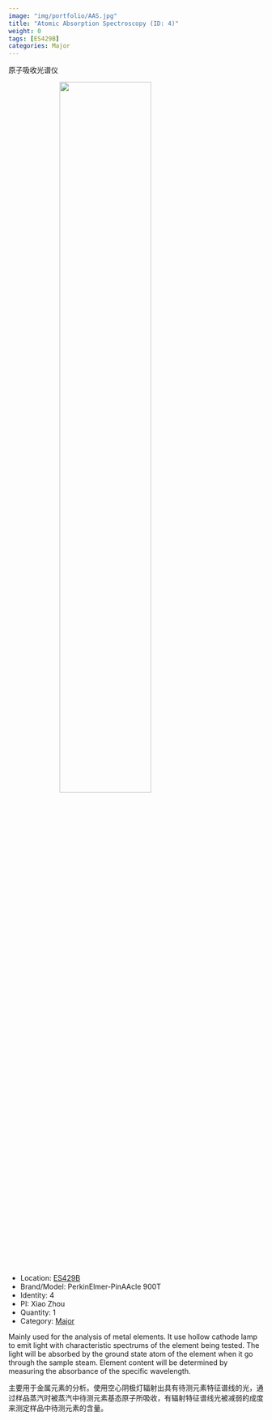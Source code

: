 ```yaml
---
image: "img/portfolio/AAS.jpg"
title: "Atomic Absorption Spectroscopy (ID: 4)"
weight: 0
tags: [ES429B]
categories: Major
---
```


原子吸收光谱仪

<!--more-->

<img src="../../img/portfolio/AAS.jpg" width="60%" style="display: block; margin: auto;">

- Location: [ES429B](../../tags/es429b)
- Brand/Model: PerkinElmer-PinAAcle 900T
- Identity: 4
- PI: Xiao Zhou
- Quantity: 1
- Category: [Major](../../categories/major)

Mainly used for the analysis of metal elements. It use hollow cathode lamp to emit light with characteristic spectrums of the element being tested. The light will be absorbed by the ground state atom of the element when it go through the sample steam. Element content will be determined by measuring the absorbance of the specific wavelength.

主要用于金属元素的分析。使用空心阴极灯辐射出具有待测元素特征谱线的光，通过样品蒸汽时被蒸汽中待测元素基态原子所吸收，有辐射特征谱线光被减弱的成度来测定样品中待测元素的含量。


